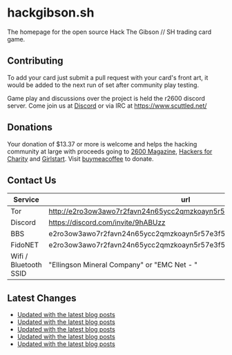 # hackgibson.sh
The homepage for the open source Hack The Gibson // SH trading card game.


## Contributing

To add your card just submit a pull request with your card's front art, it would be added to the next run of set after community play testing.

Game play and discussions over the project is held the r2600 discord server. Come join us at [Discord](https://discord.com/invite/9hABUzz) or via IRC at https://www.scuttled.net/


## Donations

Your donation of $13.37 or more is welcome and helps the hacking community at large with proceeds going to [2600 Magazine](https://2600.com/), [Hackers for Charity](https://hackersforcharity.org) and [Girlstart](https://girlstart.org).  Visit [buymeacoffee](https://www.buymeacoffee.com/hackgibson.sh) to donate.


## Contact Us

Service | url
-|-
Tor | http://e2ro3ow3awo7r2favn24n65ycc2qmzkoayn5r57e3f56nvjwdcgg32ad.onion
Discord | https://discord.com/invite/9hABUzz
BBS | e2ro3ow3awo7r2favn24n65ycc2qmzkoayn5r57e3f56nvjwdcgg32ad.onion:23
FidoNET | e2ro3ow3awo7r2favn24n65ycc2qmzkoayn5r57e3f56nvjwdcgg32ad.onion:24554
Wifi / Bluetooth SSID | "Ellingson Mineral Company" or "EMC Net - <fidonet address>"

## Latest Changes
<!-- BLOG-POST-LIST:START -->
- [Updated with the latest blog posts](https://github.com/DFW2600/hackgibson.sh/commit/75667abc88d803129b44bccc92c6f22a72b260df)
- [Updated with the latest blog posts](https://github.com/DFW2600/hackgibson.sh/commit/d7ef63852bf5af6fc8668d8583b8a41d493690ea)
- [Updated with the latest blog posts](https://github.com/DFW2600/hackgibson.sh/commit/6ca871fca54f0de575422a6cd8ca24313b6d7d1d)
- [Updated with the latest blog posts](https://github.com/DFW2600/hackgibson.sh/commit/f5554d7cbabbcbf39d56e4feb211a7fee95d45db)
- [Updated with the latest blog posts](https://github.com/DFW2600/hackgibson.sh/commit/8d3d66ea40645c75ee310c3a1e956489067a620b)
<!-- BLOG-POST-LIST:END -->
